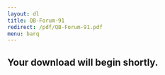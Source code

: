 ```yaml
---
layout: dl
title: QB-Forum-91
redirect: /pdf/QB-Forum-91.pdf
menu: barq
---
```

## Your download will begin shortly.
